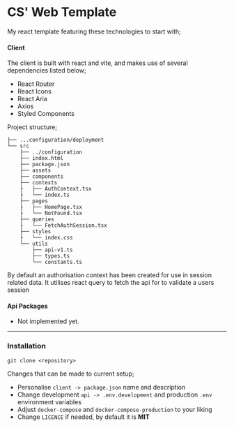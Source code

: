 # CS' Web Template

My react template featuring these technologies to start with;

#### Client

The client is built with react and vite, and makes use of several dependencies listed below;

- React Router
- React Icons
- React Aria
- Axios
- Styled Components

Project structure;

```
├── ...configuration/deployment
└── src
    ├── ../configuration
    ├── index.html
    ├── package.json
    ├── assets
    ├── components
    ├── contexts
    ├   ├── AuthContext.tsx
    ├   └── index.ts
    ├── pages
    ├   ├── HomePage.tsx
    ├   └── NotFound.tsx
    ├── queries
    ├   └── FetchAuthSession.tsx
    ├── styles
    ├   └── index.css
    └── utils
        ├── api-v1.ts
        ├── types.ts
        └── constants.ts
```

By default an authorisation context has been created for use in session related data. It utilises react query to fetch the api for to validate a users session

#### Api Packages

- Not implemented yet.

---

### Installation

`git clone <repository>`

Changes that can be made to current setup;

- Personalise `client -> package.json` name and description
- Change development `api -> .env.development` and production `.env` environment variables
- Adjust `docker-compose` and `docker-compose-production` to your liking
- Change `LICENCE` if needed, by default it is **MIT**
